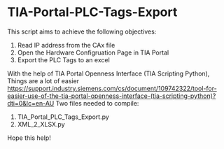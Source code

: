 # TIA-Portal-PLC-Tags-Export
This script aims to achieve the following objectives:
1. Read IP address from the CAx file
2. Open the Hardware Configruation Page in TIA Portal
3. Export the PLC Tags to an excel

With the help of TIA Portal Openness Interface (TIA Scripting Python), Things are a lot of easier
https://support.industry.siemens.com/cs/document/109742322/tool-for-easier-use-of-the-tia-portal-openness-interface-(tia-scripting-python)?dti=0&lc=en-AU
Two files needed to compile:
1. TIA_Portal_PLC_Tags_Export.py
2. XML_2_XLSX.py

Hope this help!

